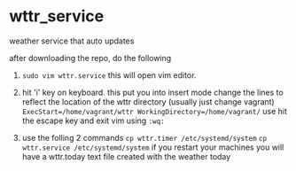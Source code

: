 # wttr_service
weather service that auto updates

after downloading the repo, do the following 
1. `sudo vim wttr.service`
this will open vim editor.
2. hit 'i' key on keyboard. this put you into insert mode
change the lines to reflect the location of the wttr directory (usually just change vagrant)
`ExecStart=/home/vagrant/wttr
WorkingDirectory=/home/vagrant/`
use hit the escape key and exit vim using `:wq:`

3. use the folling 2 commands
`cp wttr.timer /etc/systemd/system`
`cp wttr.service /etc/systemd/system`
if you restart your machines you will have a wttr.today text file created with the weather today
